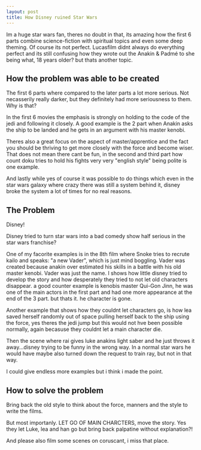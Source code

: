 ```yaml
---
layout: post
title: How Disney ruined Star Wars
---
```

Im a huge star wars fan, theres no doubt in that, its amazing how the first 6 parts combine science-fiction with spiritual topics and even some deep theming.
Of course its not perfect. Lucasfilm didnt always do everything perfect and its still confusing how they wrote out the Anakin & Padmé to she being what, 18 years older? but thats another topic.

## How the problem was able to be created
The first 6 parts where compared to the later parts a lot more serious. Not necasserily really darker, but they definitely had more seriousness to them.
Why is that?

In the first 6 movies the emphasis is strongly on holding to the code of the jedi and following it closely. A good example is the 2 part when Anakin asks the ship to be landed and he gets in an argument with his master kenobi.

Theres also a great focus on the aspect of master/apprentice and the fact you should be thriving to get more closely with the force and become wiser.
That does not mean there cant be fun, in the second and third part how count doku tries to hold his fights very very "english style" being polite is one example.

And lastly while yes of course it was possible to do things which even in the star wars galaxy where crazy there was still a system behind it, disney broke the system a lot of times for no real reasons.

## The Problem
Disney!

Disney tried to turn star wars into a bad comedy show half serious in the star wars franchise?

One of my facorite examples is in the 8th film where Snoke tries to recrute kailo and speaks: "a new Vader", which is just mind boggling. Vader was created because anakin over estimated his skills in a battle with his old master kenobi. Vader was just the name.
I shows how little disney tried to develop the story and how desperately they tried to not let old characters disappear. a good counter example is kenobis master Qui-Gon Jinn, he was one of the main actors in the first part and had one more appearance at the end of the 3 part. but thats it. he character is gone.

Another example that shows how they couldnt let characters go, is how lea saved herself randomly out of space pulling herself back to the ship using the force, yes theres the jedi jump but this would not hve been possible normally, again becasuse they couldnt let a main character die.

Then the scene where rai gives luke anakins light saber and he just throws it away...disney trying to be funny in the wrong way. In a normal star wars he would have maybe also turned down the request to train ray, but not in that way.

I could give endless more examples but i think i made the point.

## How to solve the problem
Bring back the old style to think about the force, manners and the style to write the films.

But most importanly. LET GO OF MAIN CHARCTERS, move the story.
Yes they let Luke, lea and han go but bring back palpatine without explanation?!

And please also film some scenes on coruscant, i miss that place.
